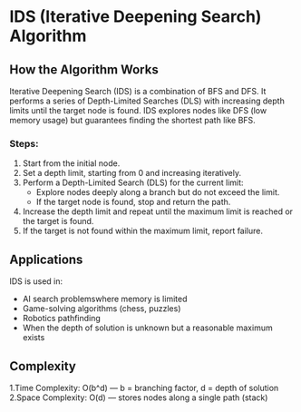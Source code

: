 
#  IDS (Iterative Deepening Search) Algorithm

##  How the Algorithm Works
Iterative Deepening Search (IDS) is a combination of BFS and DFS. It performs a series of Depth-Limited Searches (DLS) with increasing depth limits until the target node is found. IDS explores nodes like DFS (low memory usage) but guarantees finding the shortest path like BFS.

### Steps:
1. Start from the initial node.  
2. Set a depth limit, starting from 0 and increasing iteratively.  
3. Perform a Depth-Limited Search (DLS) for the current limit:  
   - Explore nodes deeply along a branch but do not exceed the limit.  
   - If the target node is found, stop and return the path.  
4. Increase the depth limit and repeat until the maximum limit is reached or the target is found.  
5. If the target is not found within the maximum limit, report failure.

##  Applications
IDS is used in:  
- AI search problemswhere memory is limited  
- Game-solving algorithms (chess, puzzles)  
- Robotics pathfinding
- When the depth of solution is unknown but a reasonable maximum exists  

## Complexity
1.Time Complexity: O(b^d) — b = branching factor, d = depth of solution  
2.Space Complexity: O(d) — stores nodes along a single path (stack)


